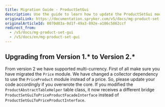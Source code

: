 ```yaml
---
title: Migration Guide - ProductSetGui
description: Use the guide to learn how to update the ProductSetGui module to a newer version.
originalLink: https://documentation.spryker.com/v5/docs/mg-product-set-gui
originalArticleId: 0070d03a-0d1f-49a3-892e-a186c5862ccf
redirect_from:
  - /v5/docs/mg-product-set-gui
  - /v5/docs/en/mg-product-set-gui
---
```


## Upgrading from Version 1.* to Version 2.*

From version 2 we have supported multi-currency. First of all make sure you have migrated the `Price` module. We have changed a collector dependency to use the `PriceProduct` module instead of a price. So, please update your code accordingly if you overwrote the core. If you modified the `ProductAbstractTableHelper` table class, it now receives a different bridge `ProductSetGuiToPriceProductFacadeInterface` instead of `ProductSetGuiToPriceProductInterface`.
